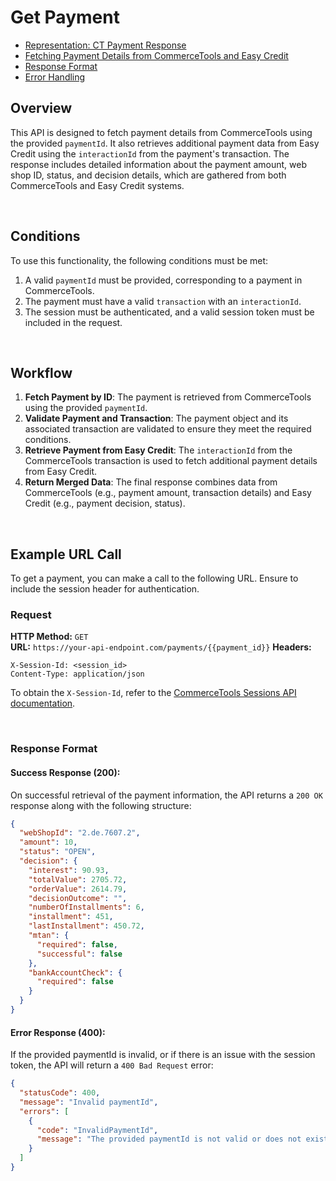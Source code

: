 # Get Payment

* [Representation: CT Payment Response](#representation-ct-payment-response)
* [Fetching Payment Details from CommerceTools and Easy Credit](#fetching-payment-details-from-commercetools-and-easy-credit)
* [Response Format](#response-format)
* [Error Handling](#error-handling)

## Overview
This API is designed to fetch payment details from CommerceTools using the provided `paymentId`. It also retrieves additional payment data from Easy Credit using the `interactionId` from the payment's transaction. The response includes detailed information about the payment amount, web shop ID, status, and decision details, which are gathered from both CommerceTools and Easy Credit systems.

<br />

## Conditions

To use this functionality, the following conditions must be met:

1. A valid `paymentId` must be provided, corresponding to a payment in CommerceTools.
2. The payment must have a valid `transaction` with an `interactionId`.
3. The session must be authenticated, and a valid session token must be included in the request.

<br />

## Workflow

1. **Fetch Payment by ID**: The payment is retrieved from CommerceTools using the provided `paymentId`.
2. **Validate Payment and Transaction**: The payment object and its associated transaction are validated to ensure they meet the required conditions.
3. **Retrieve Payment from Easy Credit**: The `interactionId` from the CommerceTools transaction is used to fetch additional payment details from Easy Credit.
4. **Return Merged Data**: The final response combines data from CommerceTools (e.g., payment amount, transaction details) and Easy Credit (e.g., payment decision, status).

<br />

## Example URL Call

To get a payment, you can make a call to the following URL. Ensure to include the session header for authentication.

### Request

**HTTP Method:** `GET`  
**URL:** `https://your-api-endpoint.com/payments/{{payment_id}}`
**Headers:**
```http
X-Session-Id: <session_id>
Content-Type: application/json
```

To obtain the `X-Session-Id`, refer to the [CommerceTools Sessions API documentation](https://docs.commercetools.com/checkout/installing-checkout#create-checkout-sessions).


<br />

### Response Format

#### Success Response (200):
On successful retrieval of the payment information, the API returns a `200 OK` response along with the following structure:

```json
{
  "webShopId": "2.de.7607.2",
  "amount": 10,
  "status": "OPEN",
  "decision": {
    "interest": 90.93,
    "totalValue": 2705.72,
    "orderValue": 2614.79,
    "decisionOutcome": "",
    "numberOfInstallments": 6,
    "installment": 451,
    "lastInstallment": 450.72,
    "mtan": {
      "required": false,
      "successful": false
    },
    "bankAccountCheck": {
      "required": false
    }
  }
}
```

#### Error Response (400):
If the provided paymentId is invalid, or if there is an issue with the session token, the API will return a `400 Bad Request` error:

```json
{
  "statusCode": 400,
  "message": "Invalid paymentId",
  "errors": [
    {
      "code": "InvalidPaymentId",
      "message": "The provided paymentId is not valid or does not exist."
    }
  ]
}
```



